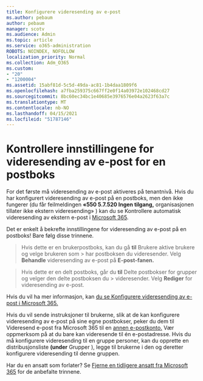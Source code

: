 ```yaml
---
title: Konfigurere videresending av e-post
ms.author: pebaum
author: pebaum
manager: scotv
ms.audience: Admin
ms.topic: article
ms.service: o365-administration
ROBOTS: NOINDEX, NOFOLLOW
localization_priority: Normal
ms.collection: Adm_O365
ms.custom:
- "20"
- "1200004"
ms.assetid: 15abf81d-5c5d-49da-ac81-1b4daa1809f6
ms.openlocfilehash: a7fba259375c667ff2e0f14a03972e102468cd27
ms.sourcegitcommit: 8bc60ec34bc1e40685e3976576e04a2623f63a7c
ms.translationtype: MT
ms.contentlocale: nb-NO
ms.lasthandoff: 04/15/2021
ms.locfileid: "51787146"
---
```

# <a name="check-the-email-forwarding-settings-for-a-mailbox"></a>Kontrollere innstillingene for videresending av e-post for en postboks

For det første må videresending av e-post aktiveres på tenantnivå. Hvis du har konfigurert videresending av e-post på en postboks, men den ikke fungerer (du får feilmeldingen **«550 5.7.520 Ingen tilgang,** organisasjonen tillater ikke ekstern videresending» ) kan du se Kontrollere automatisk videresending av ekstern e-post i [Microsoft 365](https://docs.microsoft.com/microsoft-365/security/office-365-security/external-email-forwarding?view=o365-worldwide).

Det er enkelt å bekrefte innstillingene for videresending av e-post på en postboks! Bare følg disse trinnene.
  
> Hvis dette er en brukerpostboks, kan du gå **til** Brukere aktive brukere og velge brukeren som \>  har postboksen du videresender. Velg **Behandle** videresending av e-post på **E-post-fanen.**

> Hvis dette er en delt postboks, går du **til** Delte postbokser for grupper og velger den delte postboksen du \>  videresender. Velg **Rediger** for videresending av e-post.

Hvis du vil ha mer informasjon, kan [du se Konfigurere videresending av e-post i Microsoft 365.](https://docs.microsoft.com/microsoft-365/admin/email/configure-email-forwarding)
  
Hvis du vil sende instruksjoner til brukerne, slik at de kan konfigurere videresending av e-post på sine egne postbokser, peker du dem til Videresend e-post fra Microsoft 365 til en [annen e-postkonto.](https://support.office.com/article/Forward-email-from-Office-365-to-another-email-account-1ed4ee1e-74f8-4f53-a174-86b748ff6a0e) Vær oppmerksom på at du bare kan videresende til én e-postadresse. Hvis du må konfigurere videresending til en gruppe personer, kan du opprette en distribusjonsliste **(under** Grupper ), legge til brukerne i den og deretter konfigurere videresending til denne gruppen.
  
Har du en ansatt som forlater? Se [Fjerne en tidligere ansatt fra Microsoft 365](https://docs.microsoft.com/microsoft-365/admin/add-users/remove-former-employee) for de anbefalte trinnene.